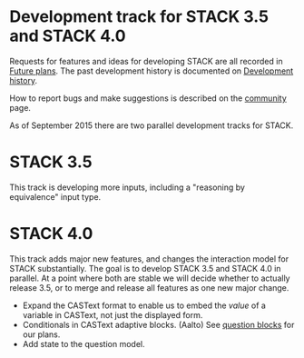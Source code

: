 # Development track for STACK 3.5 and STACK 4.0

Requests for features and ideas for developing STACK are all recorded in [Future plans](Future_plans.md). The
past development history is documented on [Development history](Development_history.md).

How to report bugs and make suggestions is described on the [community](../About/Community.md) page.

As of September 2015 there are two parallel development tracks for STACK.

# STACK 3.5

This track is developing more inputs, including a "reasoning by equivalence" input type.

# STACK 4.0

This track adds major new features, and changes the interaction model for STACK substantially.  The goal is to develop STACK 3.5 and STACK 4.0 in parallel.  At a point where both are stable we will decide whether to actually release 3.5, or to merge and release all features as one new major change.

* Expand the CASText format to enable us to embed the _value_ of a variable in CASText, not just the displayed form.
* Conditionals in CASText adaptive blocks. (Aalto) See [question blocks](../Authoring/Question_blocks.md) for our plans.
* Add state to the question model.



